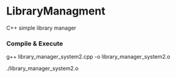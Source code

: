 # LibraryManagment
C++ simple library manager


### Compile & Execute

g++ library_manager_system2.cpp -o library_manager_system2.o

./library_manager_system2.o
